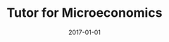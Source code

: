 ---
title: "Tutor for Microeconomics"
collection: teaching
type: "Undergraduate course"
venue: "University of Bremen"
date: 2017-01-01
location: "Bremen, Germany"
---